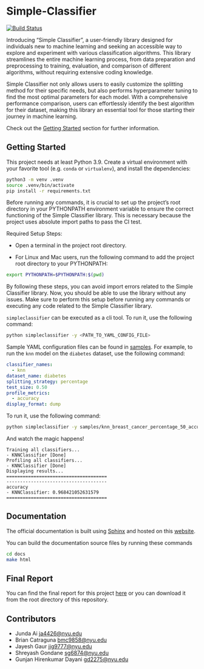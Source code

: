 # Simple-Classifier

[![Build Status](https://img.shields.io/endpoint.svg?url=https%3A%2F%2Factions-badge.atrox.dev%2Fgabe-teaching-nyu-tandon%2Ffinalprojects23-simpleclassifier%2Fbadge%3Fref%3Dmain%26token%3D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&style=flat)](https://actions-badge.atrox.dev/gabe-teaching-nyu-tandon/finalprojects23-simpleclassifier/goto?ref=main&token=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)

Introducing “Simple Classifier”, a user-friendly library designed for individuals new to machine learning and seeking an accessible way to explore and experiment with various classification algorithms. This library streamlines the entire machine learning process, from data preparation and preprocessing to training, evaluation, and comparison of different algorithms, without requiring extensive coding knowledge.

Simple Classifier not only allows users to easily customize the splitting method for their specific needs, but also performs hyperparameter tuning to find the most optimal parameters for each model. With a comprehensive performance comparison, users can effortlessly identify the best algorithm for their dataset, making this library an essential tool for those starting their journey in machine learning.

Check out the [Getting Started](https://storage.googleapis.com/simple-classifier-documentation/getting_started.html) section for further information.

## Getting Started

This project needs at least Python 3.9. Create a virtual environment with your favorite tool (e.g. `conda` or `virtualenv`), and install the dependencies:

```bash
python3 -m venv .venv
source .venv/bin/activate
pip install -r requirements.txt
```

Before running any commands, it is crucial to set up the project’s root directory in your PYTHONPATH environment variable to ensure the correct functioning of the Simple Classifier library. This is necessary because the project uses absolute import paths to pass the CI test.

Required Setup Steps:

- Open a terminal in the project root directory.

- For Linux and Mac users, run the following command to add the project root directory to your PYTHONPATH:

```bash
export PYTHONPATH=$PYTHONPATH:$(pwd)
```

By following these steps, you can avoid import errors related to the Simple Classifier library. Now, you should be able to use the library without any issues. Make sure to perform this setup before running any commands or executing any code related to the Simple Classifier library.

`simpleclassifier` can be executed as a cli tool. To run it, use the following command:

```bash
python simpleclassifier -y <PATH_TO_YAML_CONFIG_FILE>
```

Sample YAML configuration files can be found in [samples](samples/). For example, to run the `knn` model on the `diabetes` dataset, use the following command:

```yaml
classifier_names:
  - knn
dataset_name: diabetes
splitting_strategy: percentage
test_size: 0.50
profile_metrics:
  - accuracy
display_format: dump
```

To run it, use the following command:

```bash
python simpleclassifier -y samples/knn_breast_cancer_percentage_50_accuracy_dump.yml
```

And watch the magic happens!

```
Training all classifiers...
- KNNClassifier [Done]
Profiling all classifiers...
- KNNClassifier [Done]
Displaying results...
=====================================
-------------------------------------
accuracy
- KNNClassifier: 0.968421052631579
=====================================
```

## Documentation

The official documentation is built using [Sphinx](https://www.sphinx-doc.org/en/master/)
and hosted on this [website](https://storage.googleapis.com/simple-classifier-documentation/index.html).

You can build the documentation source files by running these commands

```bash
cd docs
make html
```

## Final Report

You can find the final report for this project 
[here](https://drive.google.com/file/d/1sxz3DGYw98rRh3lRoN5vcMBC7zlVnV-C/view?usp=sharing) 
or you can download it from the root directory of this repository.

## Contributors

- Junda Ai [ja4426@nyu.edu](ja4426@nyu.edu)
- Brian Catraguna [bmc9858@nyu.edu](bmc9858@nyu.edu)
- Jayesh Gaur [jjg9777@nyu.edu](jjg9777@nyu.edu)
- Shreyash Gondane [sg6874@nyu.edu](sg6874@nyu.edu)
- Gunjan Hirenkumar Dayani [gd2275@nyu.edu](gd2275@nyu.edu)
